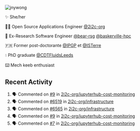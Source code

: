 ![jnywong](https://readme-typing-svg.demolab.com/?font=Intel+One+Mono&size=36&duration=3000&pause=1000&color=6bc46d&vCenter=true&width=170&lines=jnywong)

✨ She/her

👩‍💻 Open Source Applications Engineer [@2i2c-org](https://2i2c.org/)

🐻 Ex-Research Software Engineer [@bear-rsg](https://github.com/bear-rsg) [@baskerville-hpc](https://github.com/baskerville-hpc) 

🇫🇷 Former post-doctorante [@IPGP](https://github.com/IPGP) et [@ISTerre](https://www.isterre.fr/) 

💧 PhD graduate [@CDTFluidsLeeds](https://fluid-dynamics.leeds.ac.uk/) 

⌨️ Mech keeb enthusiast 

## Recent Activity 

<!--START_SECTION:activity-->
1. 🗣 Commented on [#9](https://github.com/2i2c-org/jupyterhub-cost-monitoring/pull/9#issuecomment-3195861060) in [2i2c-org/jupyterhub-cost-monitoring](https://github.com/2i2c-org/jupyterhub-cost-monitoring)
2. 🗣 Commented on [#6519](https://github.com/2i2c-org/infrastructure/issues/6519#issuecomment-3192053501) in [2i2c-org/infrastructure](https://github.com/2i2c-org/infrastructure)
3. 🗣 Commented on [#6565](https://github.com/2i2c-org/infrastructure/issues/6565#issuecomment-3191671811) in [2i2c-org/infrastructure](https://github.com/2i2c-org/infrastructure)
4. 🗣 Commented on [#9](https://github.com/2i2c-org/jupyterhub-cost-monitoring/pull/9#issuecomment-3191664432) in [2i2c-org/jupyterhub-cost-monitoring](https://github.com/2i2c-org/jupyterhub-cost-monitoring)
5. 🗣 Commented on [#7](https://github.com/2i2c-org/jupyterhub-cost-monitoring/pull/7#issuecomment-3191608045) in [2i2c-org/jupyterhub-cost-monitoring](https://github.com/2i2c-org/jupyterhub-cost-monitoring)
<!--END_SECTION:activity-->
